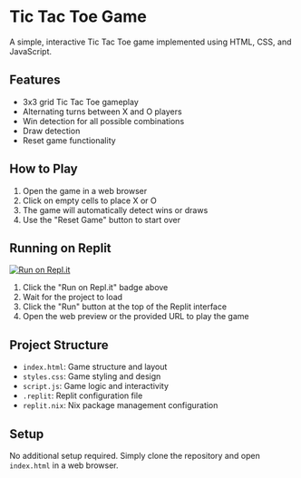 # Tic Tac Toe Game

A simple, interactive Tic Tac Toe game implemented using HTML, CSS, and JavaScript.

## Features

- 3x3 grid Tic Tac Toe gameplay
- Alternating turns between X and O players
- Win detection for all possible combinations
- Draw detection
- Reset game functionality

## How to Play

1. Open the game in a web browser
2. Click on empty cells to place X or O
3. The game will automatically detect wins or draws
4. Use the "Reset Game" button to start over

## Running on Replit

[![Run on Repl.it](https://repl.it/badge/github.com/ecco219/Tictactoe)](https://repl.it/github.com/ecco219/Tictactoe)

1. Click the "Run on Repl.it" badge above
2. Wait for the project to load
3. Click the "Run" button at the top of the Replit interface
4. Open the web preview or the provided URL to play the game

## Project Structure

- `index.html`: Game structure and layout
- `styles.css`: Game styling and design
- `script.js`: Game logic and interactivity
- `.replit`: Replit configuration file
- `replit.nix`: Nix package management configuration

## Setup

No additional setup required. Simply clone the repository and open `index.html` in a web browser.
